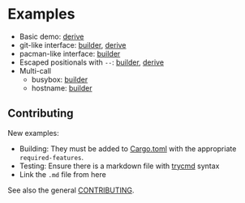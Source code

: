 # Examples

- Basic demo: [derive](demo.md)
- git-like interface: [builder](git.md), [derive](git_derive.md)
- pacman-like interface: [builder](git.md)
- Escaped positionals with `--`: [builder](escaped_positional.md), [derive](escaped_positional_derive.md)
- Multi-call
  - busybox: [builder](multicall_busybox.md)
  - hostname: [builder](multicall_hostname.md)

## Contributing

New examples:
- Building: They must be added to [Cargo.toml](../../Cargo.toml) with the appropriate `required-features`.
- Testing: Ensure there is a markdown file with [trycmd](https://docs.rs/trycmd) syntax
- Link the `.md` file from here

See also the general [CONTRIBUTING](../../CONTRIBUTING.md).
